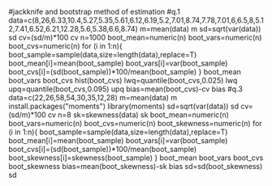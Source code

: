 #jackknife and bootstrap method of estimation
#q.1
data=c(8,26,6.33,10.4,5.27,5.35,5.61,6.12,6.19,5.2,7.01,8.74,7.78,7.01,6,6.5,8,5.12,7.41,6.52,6.21,12.28,5.6,5.38,6.6,8.74)
m=mean(data)
m
sd=sqrt(var(data))
sd
cv=(sd/m)*100
cv
n=1000
boot_mean=numeric(n)
boot_vars=numeric(n)
boot_cvs=numeric(n)
for (i in 1:n){
boot_sample=sample(data,size=length(data),replace=T)
boot_mean[i]=mean(boot_sample)
boot_vars[i]=var(boot_sample)
boot_cvs[i]=(sd(boot_sample))*100/mean(boot_sample)
}
boot_mean
boot_vars
boot_cvs
hist(boot_cvs)
lwq=quantile(boot_cvs,0.025)
lwq
upq=quantile(boot_cvs,0.095)
upq
bias=mean(boot_cvs)-cv
bias
#q.3
data=c(22,26,58,54,30,35,12,28)
m=mean(data)
m
install.packages("moments")
library(moments)
sd=sqrt(var(data))
sd
cv=(sd/m)*100
cv
n=8
sk=skewness(data)
sk
boot_mean=numeric(n)
boot_vars=numeric(n)
boot_cvs=numeric(n)
boot_skewness=numeric(n)
for (i in 1:n){
boot_sample=sample(data,size=length(data),replace=T)
boot_mean[i]=mean(boot_sample)
boot_vars[i]=var(boot_sample)
boot_cvs[i]=(sd(boot_sample))*100/mean(boot_sample)
boot_skewness[i]=skewness(boot_sample)
}
boot_mean
boot_vars
boot_cvs
boot_skewness
bias=mean(boot_skewness)-sk
bias
sd=sd(boot_skewness)
sd

